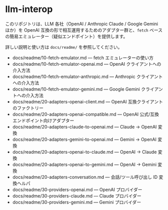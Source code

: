 # llm-interop

このリポジトリは、LLM 各社（OpenAI / Anthropic Claude / Google Gemini ほか）を OpenAI 互換の形で相互運用するためのアダプター群と、`fetch` ベースの簡易エミュレーター（疑似エンドポイント）を提供します。

詳しい説明と使い方は `docs/readme/` を参照してください。

- docs/readme/10-fetch-emulator.md — fetch エミュレーターの使い方
- docs/readme/10-fetch-emulator-openai.md — OpenAI クライアントへの介入方法
- docs/readme/10-fetch-emulator-anthropic.md — Anthropic クライアントへの介入方法
- docs/readme/10-fetch-emulator-gemini.md — Google Gemini クライアントへの介入方法
- docs/readme/20-adapters-openai-client.md — OpenAI 互換クライアントのファクトリー
- docs/readme/20-adapters-openai-compatible.md — OpenAI 公式/互換エンドポイント向けアダプター
- docs/readme/20-adapters-claude-to-openai.md — Claude → OpenAI 変換
- docs/readme/20-adapters-gemini-to-openai.md — Gemini → OpenAI 変換
- docs/readme/20-adapters-openai-to-claude.md — OpenAI → Claude 変換
- docs/readme/20-adapters-openai-to-gemini.md — OpenAI → Gemini 変換
- docs/readme/20-adapters-conversation.md — 会話/ツール呼び出し ID 変換ヘルパ
- docs/readme/30-providers-openai.md — OpenAI プロバイダー
- docs/readme/30-providers-claude.md — Claude プロバイダー
- docs/readme/30-providers-gemini.md — Gemini プロバイダー
